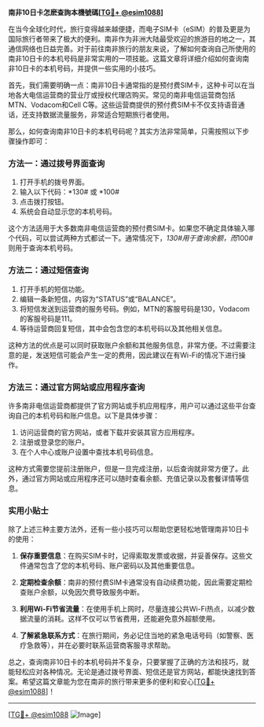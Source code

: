 **南非10日卡怎麽查詢本機號碼[[TG💪+ @esim1088](https://t.me/s/esim1088)]**

在当今全球化时代，旅行变得越来越便捷，而电子SIM卡（eSIM）的普及更是为国际旅行者带来了极大的便利。南非作为非洲大陆最受欢迎的旅游目的地之一，其通信网络也日益完善。对于前往南非旅行的朋友来说，了解如何查询自己所使用的南非10日卡的本机号码是非常实用的一项技能。这篇文章将详细介绍如何查询南非10日卡的本机号码，并提供一些实用的小技巧。

首先，我们需要明确一点：南非10日卡通常指的是预付费SIM卡，这种卡可以在当地各大电信运营商的营业厅或授权代理店购买。常见的南非电信运营商包括MTN、Vodacom和Cell C等。这些运营商提供的预付费SIM卡不仅支持语音通话，还支持数据流量服务，非常适合短期旅行者使用。

那么，如何查询南非10日卡的本机号码呢？其实方法非常简单，只需按照以下步骤操作即可：

### 方法一：通过拨号界面查询

1. 打开手机的拨号界面。
2. 输入以下代码：*130# 或 *100#
3. 点击拨打按钮。
4. 系统会自动显示您的本机号码。

这个方法适用于大多数南非电信运营商的预付费SIM卡。如果您不确定具体输入哪个代码，可以尝试两种方式都试一下。通常情况下，*130#用于查询余额，而*100#则用于查询本机号码。

### 方法二：通过短信查询

1. 打开手机的短信功能。
2. 编辑一条新短信，内容为“STATUS”或“BALANCE”。
3. 将短信发送到运营商的服务号码。例如，MTN的客服号码是130，Vodacom的客服号码是111。
4. 等待运营商回复短信，其中会包含您的本机号码以及其他相关信息。

这种方法的优点是可以同时获取账户余额和其他服务信息，非常方便。不过需要注意的是，发送短信可能会产生一定的费用，因此建议在有Wi-Fi的情况下进行操作。

### 方法三：通过官方网站或应用程序查询

许多南非电信运营商都提供了官方网站或手机应用程序，用户可以通过这些平台查询自己的本机号码和账户信息。以下是具体步骤：

1. 访问运营商的官方网站，或者下载并安装其官方应用程序。
2. 注册或登录您的账户。
3. 在个人中心或账户设置中查找本机号码信息。

这种方式需要您提前注册账户，但是一旦完成注册，以后查询就非常方便了。此外，通过官方网站或应用程序还可以随时查看余额、充值记录以及套餐详情等信息。

### 实用小贴士

除了上述三种主要方法外，还有一些小技巧可以帮助您更轻松地管理南非10日卡的使用：

1. **保存重要信息**：在购买SIM卡时，记得索取发票或收据，并妥善保存。这些文件通常包含了您的本机号码、账户密码以及其他重要信息。
   
2. **定期检查余额**：南非的预付费SIM卡通常没有自动续费功能，因此需要定期检查账户余额，以免因欠费导致服务中断。

3. **利用Wi-Fi节省流量**：在使用手机上网时，尽量连接公共Wi-Fi热点，以减少数据流量的消耗。这样不仅可以节省费用，还能避免意外超额使用。

4. **了解紧急联系方式**：在旅行期间，务必记住当地的紧急电话号码（如警察、医疗急救等），并在必要时联系运营商客服寻求帮助。

总之，查询南非10日卡的本机号码并不复杂，只要掌握了正确的方法和技巧，就能轻松应对各种情况。无论是通过拨号界面、短信还是官方网站，都能快速找到答案。希望这篇文章能为您在南非的旅行带来更多的便利和安心[[TG💪+ @esim1088](https://t.me/s/esim1088)]！

---

[[TG💪+ @esim1088](https://t.me/s/esim1088) ![Image](https://i.postimg.cc/4NQfJmqS/Snipaste-2025-05-13-00-14-12.png)]